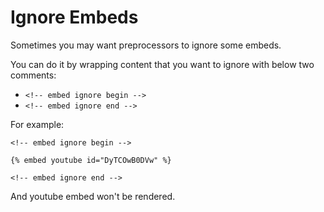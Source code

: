 # Ignore Embeds

Sometimes you may want preprocessors to ignore some embeds.

You can do it by wrapping content that you want to ignore with below two comments:

- `<!-- embed ignore begin -->`
- `<!-- embed ignore end -->`

For example:

```text
<!-- embed ignore begin -->

{% embed youtube id="DyTCOwB0DVw" %}

<!-- embed ignore end -->
```

And youtube embed won't be rendered.
